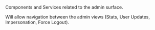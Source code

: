 Components and Services related to the admin surface.

Will allow navigation between the admin views (Stats, User Updates, Impersonation, Force Logout).
